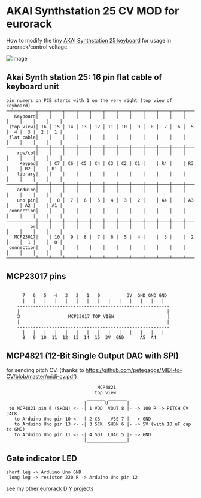 # AKAI Synthstation 25 CV MOD for eurorack
How to modify the tiny [AKAI Synthstation 25 keyboard](https://www.akaipro.com/synthstation25) for usage in eurorack/control voltage.  

![image](https://user-images.githubusercontent.com/7056051/177115348-58fd0b93-875e-407c-8ef1-f70a4646167e.png)  


## Akai Synth station 25: 16 pin flat cable of keyboard unit
```
pin numers on PCB starts with 1 on the very right (top view of keyboard)
───────────┬────┬────┬────┬────┬────┬────┬────┬────┬────┬────┬────┬────┬────┬────┬────┬────┐
   Keyboard│    │    │    │    │    │    │    │    │    │    │    │    │    │    │    │    │
 (top view)│ 16 │ 15 │ 14 │ 13 │ 12 │ 11 │ 10 │  9 │  8 │  7 │  6 │  5 │  4 │  3 │  2 │  1 │
 flat cable│    │    │    │    │    │    │    │    │    │    │    │    │    │    │    │    │
───────────┼────┼────┼────┼────┼────┼────┼────┼────┼────┼────┼────┼────┼────┼────┼────┼────┤
    row/col│    │    │    │    │    │    │    │    │    │    │    │    │    │    │    │    │
     Keypad│    │ C7 │ C6 │ C5 │ C4 │ C3 │ C2 │ C1 │    │ R4 │    │ R3 │    │ R2 │    │ R1 │
    library│    │    │    │    │    │    │    │    │    │    │    │    │    │    │    │    │
───────────┼────┼────┼────┼────┼────┼────┼────┼────┼────┼────┼────┼────┼────┼────┼────┼────┤
    arduino│    │    │    │    │    │    │    │    │    │    │    │    │    │    │    │    │
    uno pin│    │  8 │  7 │  6 │  5 │  4 │  3 │  2 │    │ A4 │    │ A3 │    │ A2 │    │ A1 │
 connection│    │    │    │    │    │    │    │    │    │    │    │    │    │    │    │    │
───────────┼────┼────┼────┼────┼────┼────┼────┼────┼────┼────┼────┼────┼────┼────┼────┼────┤
         or│    │    │    │    │    │    │    │    │    │    │    │    │    │    │    │    │
   MCP23017│    │ 10 │  9 │  8 │  7 │  6 │  5 │  4 │    │  3 │    │  2 │    │  1 │    │  0 │
 connection│    │    │    │    │    │    │    │    │    │    │    │    │    │    │    │    │
───────────┴────┴────┴────┴────┴────┴────┴────┴────┴────┴────┴────┴────┴────┴────┴────┴────┘
```

## MCP23017 pins
```

      7   6   5   4   3   2   1   0          3V  GND GND GND
      |   |   |   |   |   |   |   |   |   |   |   |   |   |
    ---------------------------------------------------------
    |                                                       |
    Ↄ                  MCP23017 TOP VIEW                    |
    |                                                       |
    ---------------------------------------------------------
      |   |   |   |   |   |   |   |   |   |   |   |   |   |
      8   9  10  11  12  13  14  15  3V  GND      A5  A4

```

## MCP4821 (12-Bit Single Output DAC with SPI)
for sending pitch CV. (thanks to https://github.com/petegaggs/MIDI-to-CV/blob/master/midi-cv.pdf)
```
                                  MCP4821
                                 top view
                              _______ _______
                             |       U       |
 to MCP4821 pin 6 (SHDN) <- -| 1 VDD  VOUT 8 |- -> 100 R -> PITCH CV JACK
   to Arduino Uno pin 10 <- -| 2 CS    VSS 7 |- -> GND
   to Arduino Uno pin 13 <- -| 3 SCK  SHDN 6 |- -> 5V (with 10 uF cap to GND)
   to Arduino Uno pin 11 <- -| 4 SDI  LDAC 5 |- -> GND
                             |_______________|

```
## Gate indicator LED
```
short leg -> Arduino Uno GND
 long leg -> resistor 220 R -> Arduino Uno pin 12
```

see my other [eurorack DIY projects](https://github.com/othmar52/eurorack)  

